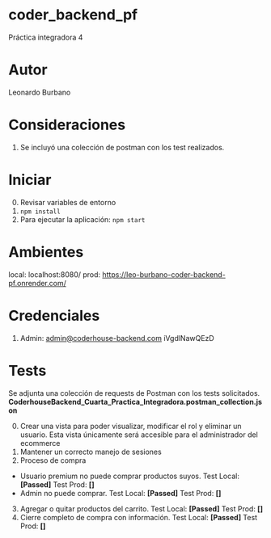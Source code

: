 # coder_backend_pf
Práctica integradora 4

# Autor
Leonardo Burbano

# Consideraciones
1. Se incluyó una colección de postman con los test realizados.


# Iniciar
0. Revisar variables de entorno
1. `npm install`
2. Para ejecutar la aplicación: `npm start`


# Ambientes
local: localhost:8080/
prod: https://leo-burbano-coder-backend-pf.onrender.com/


# Credenciales
1. Admin:
admin@coderhouse-backend.com
iVgdlNawQEzD


# Tests

Se adjunta una colección de requests de Postman con los tests solicitados.
**CoderhouseBackend_Cuarta_Practica_Integradora.postman_collection.json**

0. Crear una vista para poder visualizar, modificar el rol y eliminar un usuario. Esta vista únicamente será accesible para el administrador del ecommerce
1. Mantener un correcto manejo de sesiones
2. Proceso de compra
- Usuario premium no puede comprar productos suyos. Test Local: **[Passed]** Test Prod: **[]**
- Admin no puede comprar. Test Local: **[Passed]** Test Prod: **[]**
3. Agregar o quitar productos del carrito. Test Local: **[Passed]** Test Prod: **[]**
4. Cierre completo de compra con información. Test Local: **[Passed]** Test Prod: **[]**